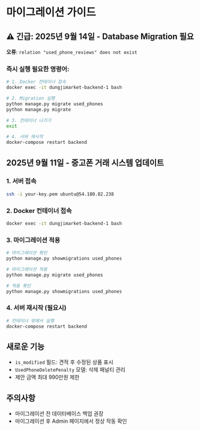# 마이그레이션 가이드

## ⚠️ 긴급: 2025년 9월 14일 - Database Migration 필요
**오류**: `relation "used_phone_reviews" does not exist`

### 즉시 실행 필요한 명령어:
```bash
# 1. Docker 컨테이너 접속
docker exec -it dungjimarket-backend-1 bash

# 2. Migration 실행
python manage.py migrate used_phones
python manage.py migrate

# 3. 컨테이너 나가기
exit

# 4. 서버 재시작
docker-compose restart backend
```

## 2025년 9월 11일 - 중고폰 거래 시스템 업데이트

### 1. 서버 접속
```bash
ssh -i your-key.pem ubuntu@54.180.82.238
```

### 2. Docker 컨테이너 접속
```bash
docker exec -it dungjimarket-backend-1 bash
```

### 3. 마이그레이션 적용
```bash
# 마이그레이션 확인
python manage.py showmigrations used_phones

# 마이그레이션 적용
python manage.py migrate used_phones

# 적용 확인
python manage.py showmigrations used_phones
```

### 4. 서버 재시작 (필요시)
```bash
# 컨테이너 밖에서 실행
docker-compose restart backend
```

## 새로운 기능
- `is_modified` 필드: 견적 후 수정된 상품 표시
- `UsedPhoneDeletePenalty` 모델: 삭제 패널티 관리
- 제안 금액 최대 990만원 제한

## 주의사항
- 마이그레이션 전 데이터베이스 백업 권장
- 마이그레이션 후 Admin 페이지에서 정상 작동 확인